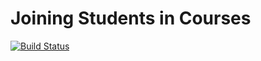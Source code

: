 Joining Students in Courses
===

[![Build Status](https://travis-ci.com/ahmedsakr/aware.svg?token=9QD5m55GDt9MxKjK2hGv&branch=master)](https://travis-ci.com/ahmedsakr/aware)
